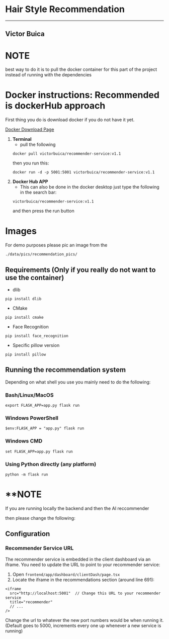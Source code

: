 # Hair Style Recommendation
----------------
## Victor Buica

# NOTE
best way to do it is to pull the docker container for this part of the project instead of running with the dependencies

# Docker instructions: Recommended is dockerHub approach
First thing you do is download docker if you do not have it yet. 

[Docker Download Page](https://www.docker.com/get-started)

1. **Terminal**
   - pull the following
    ```
    docker pull victorbuica/recommender-service:v1.1
    ```
    then you run this:
    ```
    docker run -d -p 5001:5001 victorbuica/recommender-service:v1.1
    ```
2. **Docker Hub APP** 
   - This can also be done in the docker desktop just type the following in the search bar:
    ```
    victorbuica/recommender-service:v1.1
    ```
    and then press the run button

# Images
For demo purposes please pic an image from the 
```
./data/pics/recommendation_pics/
```

## Requirements (Only if you really do not want to use the container)

* dlib

```
pip install dlib
```
* CMake

```
pip install cmake
```
* Face Recognition

```
pip install face_recognition
```
* Specific pillow version
```
pip install pillow
```
## Running the recommendation system
Depending on what shell you use you mainly need to do the following:

### Bash/Linux/MacOS
```
export FLASK_APP=app.py flask run
```
### Windows PowerShell
```
$env:FLASK_APP = "app.py" flask run
```
### Windows CMD
```
set FLASK_APP=app.py flask run
```
### Using Python directly (any platform)
```
python -m flask run
```

# **NOTE
If you are running locally the backend and then the AI reccommender 

then please change the following:

## Configuration

### Recommender Service URL

The recommender service is embedded in the client dashboard via an iframe. You need to update the URL to point to your recommender service:

1. Open `frontend/app/dashboard/clientDash/page.tsx`
2. Locate the iframe in the recommendations section (around line 691):

```tsx
<iframe
  src="http://localhost:5001"  // Change this URL to your recommender service
  title="recommender"
  // ...
/>
```
Change the url to whatever the new port numbers would be when running it. (Default goes to 5000, increments every one up whenever a new service is running)


